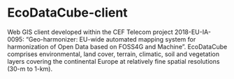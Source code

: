 # EcoDataCube-client
Web GIS client developed within the CEF Telecom project 2018-EU-IA-0095: “Geo-harmonizer: EU-wide automated mapping system for harmonization of Open Data based on FOSS4G and Machine”. EcoDataCube comprises environmental, land cover, terrain, climatic, soil and vegetation layers covering the continental Europe at relatively fine spatial resolutions (30-m to 1-km).
